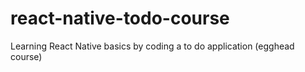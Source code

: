 # react-native-todo-course
Learning React Native basics by coding a to do application (egghead course)
